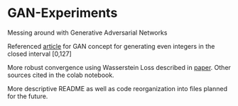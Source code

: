 # GAN-Experiments
Messing around with Generative Adversarial Networks

Referenced [article](https://towardsdatascience.com/build-a-super-simple-gan-in-pytorch-54ba349920e4) for GAN concept for generating even integers in the closed interval [0,127]

More robust convergence using Wasserstein Loss described in [paper](https://arxiv.org/pdf/1701.07875.pdf). Other sources cited in the colab notebook.

More descriptive README as well as code reorganization into files planned for the future.
